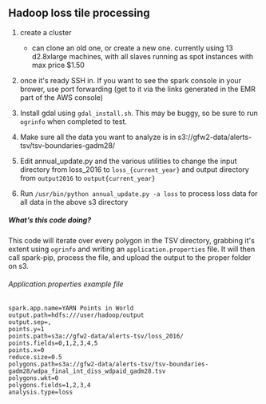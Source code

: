 ## Hadoop loss tile processing


1. create a cluster
	- can clone an old one, or create a new one. currently using 13 d2.8xlarge machines, with all slaves running as spot instances with max price $1.50
	
2. once it's ready SSH in. If you want to see the spark console in your brower, use port forwarding (get to it via the links generated in the EMR part of the AWS console)

3. Install gdal using `gdal_install.sh`.  This may be buggy, so be sure to run `ogrinfo` when completed to test.

4. Make sure all the data you want to analyze is in s3://gfw2-data/alerts-tsv/tsv-boundaries-gadm28/

5. Edit annual_update.py and the various utilities to change the input directory from loss_2016 to `loss_{current_year}` and output directory from `output2016` to `output{current_year}`

6. Run `/usr/bin/python annual_update.py -a loss` to process loss data for all data in the above s3 directory


##### What's this code doing?

This code will iterate over every polygon in the TSV directory, grabbing it's extent using `ogrinfo` and writing an `application.properties` file. It will then call spark-pip, process the file, and upload the output to the proper folder on s3.

###### Application.properties example file
```
spark.app.name=YARN Points in World
output.path=hdfs:///user/hadoop/output
output.sep=,
points.y=1
points.path=s3a://gfw2-data/alerts-tsv/loss_2016/
points.fields=0,1,2,3,4,5
points.x=0
reduce.size=0.5
polygons.path=s3a://gfw2-data/alerts-tsv/tsv-boundaries-gadm28/wdpa_final_int_diss_wdpaid_gadm28.tsv
polygons.wkt=0
polygons.fields=1,2,3,4
analysis.type=loss
```